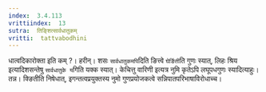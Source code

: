 ```yaml
---
index:  3.4.113
vrittiindex:  13
sutra:  तिङ्शित्सार्वधातुकम्
vritti:  tattvabodhini 
---
```


धात्वदिकारोक्ता इति कम् ?। हरीन्। शसः `सार्वधातुकमपि`दिति ङित्त्वे `घेर्ङिती`ति गुणः स्यात्, लिहः श्रिय इत्यादिशसन्तेषु `सार्वधातुके य`गिति यक्क स्यात्। केचित्तु वारिणी इत्यत्र नुमि कृतेऽपि लघूपधगुणः स्यादित्याहुः। तन्न। क्ङितीति निषेधात्, इगन्तत्वप्रयुक्तस्य नुमो गुणप्रयोजकत्वे सन्निपातपरिभाषाविरोधाच्च।

